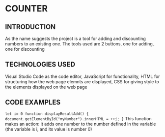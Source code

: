 # COUNTER
## INTRODUCTION
As the name suggests the project is a tool for adding and discounting numbers to an existing one. The tools used are 2 buttons, one for adding, one for discounting
## TECHNOLOGIES USED
Visual Studio Code as the code editor,
JavaScript for functionality,
HTML for structuring how the web page elemnts are displayed,
CSS for giving style to the elements displayed on the web page
## CODE EXAMPLES
`let i= 0
function displayResultAdd() {
    document.getElementById("myNumber").innerHTML = ++i;
    }`
This function makes an action: it adds one number to the number defined in the variable (the variable is i, and its value is number 0)
